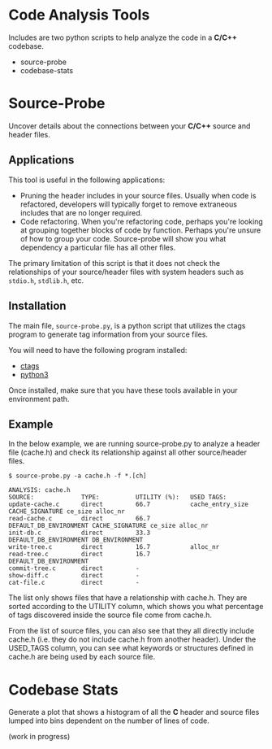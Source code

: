 # Code Analysis Tools

Includes are two python scripts to help analyze the code in a __C/C++__
codebase.

* source-probe
* codebase-stats

# Source-Probe

Uncover details about the connections between your __C/C++__ source and header
files.

## Applications

This tool is useful in the following applications:

* Pruning the header includes in your source files. Usually when code is
  refactored, developers will typically forget to remove extraneous includes
  that are no longer required.
* Code refactoring. When you're refactoring code, perhaps you're looking at
  grouping together blocks of code by function. Perhaps you're unsure of how to
  group your code. Source-probe will show you what dependency a particular file
  has all other files.

The primary limitation of this script is that it does not check the
relationships of your source/header files with system headers such as `stdio.h`,
`stdlib.h`, etc.


## Installation

The main file, `source-probe.py`, is a python script that utilizes the ctags
program to generate tag information from your source files.

You will need to have the following program installed:

* [ctags](http://ctags.sourceforge.net)
* [python3](http://www.python.org)

Once installed, make sure that you have these tools available in your
environment path.


## Example

In the below example, we are running source-probe.py to analyze a header file
(cache.h) and check its relationship against all other source/header files.

```
$ source-probe.py -a cache.h -f *.[ch]

ANALYSIS: cache.h
SOURCE:             TYPE:          UTILITY (%):   USED TAGS:
update-cache.c      direct         66.7           cache_entry_size CACHE_SIGNATURE ce_size alloc_nr
read-cache.c        direct         66.7           DEFAULT_DB_ENVIRONMENT CACHE_SIGNATURE ce_size alloc_nr
init-db.c           direct         33.3           DEFAULT_DB_ENVIRONMENT DB_ENVIRONMENT
write-tree.c        direct         16.7           alloc_nr
read-tree.c         direct         16.7           DEFAULT_DB_ENVIRONMENT
commit-tree.c       direct         -
show-diff.c         direct         -
cat-file.c          direct         -
```

The list only shows files that have a relationship with cache.h. They are sorted
according to the UTILITY column, which shows you what percentage of tags
discovered inside the source file come from cache.h.

From the list of source files, you can also see that they all directly include
cache.h (i.e. they do not include cache.h from another header). Under the
USED_TAGS column, you can see what keywords or structures defined in cache.h are
being used by each source file.

# Codebase Stats

Generate a plot that shows a histogram of all the __C__ header and source files
lumped into bins dependent on the number of lines of code.

(work in progress)

